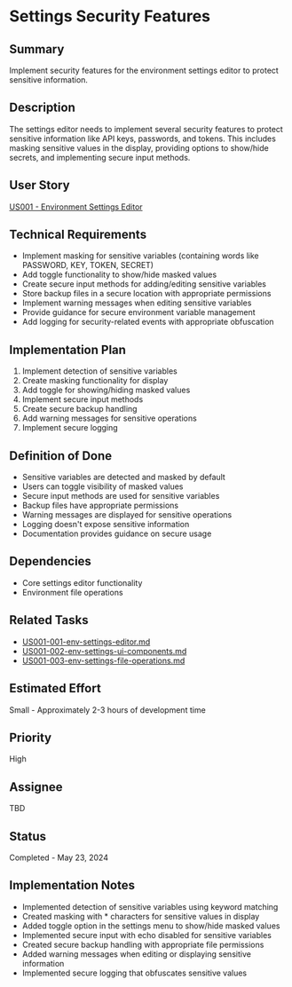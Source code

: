 # Settings Security Features

## Summary
Implement security features for the environment settings editor to protect sensitive information.

## Description
The settings editor needs to implement several security features to protect sensitive information like API keys, passwords, and tokens. This includes masking sensitive values in the display, providing options to show/hide secrets, and implementing secure input methods.

## User Story
[US001 - Environment Settings Editor](../../userstories/done/US001-Settings-Editor.md)

## Technical Requirements
- Implement masking for sensitive variables (containing words like PASSWORD, KEY, TOKEN, SECRET)
- Add toggle functionality to show/hide masked values
- Create secure input methods for adding/editing sensitive variables
- Store backup files in a secure location with appropriate permissions
- Implement warning messages when editing sensitive variables
- Provide guidance for secure environment variable management
- Add logging for security-related events with appropriate obfuscation

## Implementation Plan
1. Implement detection of sensitive variables
2. Create masking functionality for display
3. Add toggle for showing/hiding masked values
4. Implement secure input methods
5. Create secure backup handling
6. Add warning messages for sensitive operations
7. Implement secure logging

## Definition of Done
- Sensitive variables are detected and masked by default
- Users can toggle visibility of masked values
- Secure input methods are used for sensitive variables
- Backup files have appropriate permissions
- Warning messages are displayed for sensitive operations
- Logging doesn't expose sensitive information
- Documentation provides guidance on secure usage

## Dependencies
- Core settings editor functionality
- Environment file operations

## Related Tasks
- [US001-001-env-settings-editor.md](US001-001-env-settings-editor.md)
- [US001-002-env-settings-ui-components.md](US001-002-env-settings-ui-components.md)
- [US001-003-env-settings-file-operations.md](US001-003-env-settings-file-operations.md)

## Estimated Effort
Small - Approximately 2-3 hours of development time

## Priority
High

## Assignee
TBD

## Status
Completed - May 23, 2024

## Implementation Notes
- Implemented detection of sensitive variables using keyword matching
- Created masking with * characters for sensitive values in display
- Added toggle option in the settings menu to show/hide masked values
- Implemented secure input with echo disabled for sensitive variables
- Created secure backup handling with appropriate file permissions
- Added warning messages when editing or displaying sensitive information
- Implemented secure logging that obfuscates sensitive values 